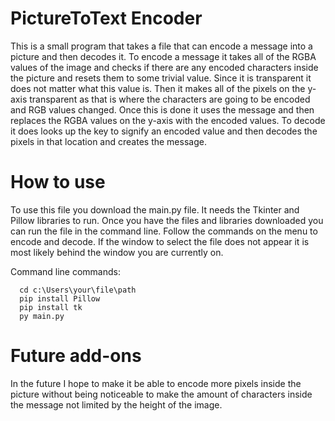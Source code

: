 # PictureToText Encoder
This is a small program that takes a file that can encode a message into a picture and then decodes it. To encode a message it takes all of the RGBA values of the image and checks if there are any encoded characters inside the picture and resets them to some trivial value. Since it is transparent it does not matter what this value is. Then it makes all of the pixels on the y-axis transparent as that is where the characters are going to be encoded and RGB values changed. Once this is done it uses the message and then replaces the RGBA values on the y-axis with the encoded values. To decode it does looks up the key to signify an encoded value and then decodes the pixels in that location and creates the message.

# How to use
To use this file you download the main.py file. It needs the Tkinter and Pillow libraries to run. Once you have the files and libraries downloaded you can run the file in the command line. Follow the commands on the menu to encode and decode. If the window to select the file does not appear it is most likely behind the window you are currently on.

Command line commands:
```command line
  cd c:\Users\your\file\path
  pip install Pillow
  pip install tk
  py main.py
```

# Future add-ons
In the future I hope to make it be able to encode more pixels inside the picture without being noticeable to make the amount of characters inside the message not limited by the height of the image.
